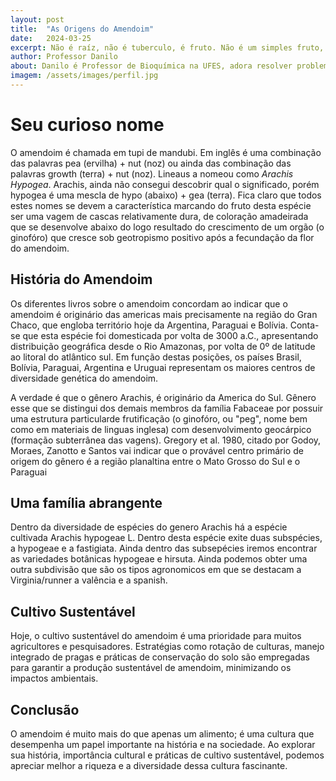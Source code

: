 ```yaml
---
layout: post
title:  "As Origens do Amendoim"
date:   2024-03-25
excerpt: Não é raíz, não é tuberculo, é fruto. Não é um simples fruto, é um fruto que se desenvolve em baixo do solo. Esse é o amendoim. Mas quais as origens dessa plantas que tanto nos chama a atenção?
author: Professor Danilo
about: Danilo é Professor de Bioquímica na UFES, adora resolver problemas e encontrar conexões que explicam melhor o conhecimento científico. Possui formação acadêmica em Agronomia e é autodidata em programação. Com sua esposa criou o projeto "Código Agro" que apoia a manutenção deste site.
imagem: /assets/images/perfil.jpg
---
```


# Seu curioso nome

O amendoim é chamada em tupi de mandubi. Em inglês é uma combinação das palavras pea (ervilha) + nut (noz) ou ainda das combinação das palavras growth (terra) + nut (noz). Lineaus a nomeou como _Arachis Hypogea_. Arachis, ainda não consegui descobrir qual o significado, porém hypogea é uma mescla de hypo (abaixo) + gea (terra). Fica claro que todos estes nomes se devem a característica marcando do fruto desta espécie ser uma vagem de cascas relativamente dura, de coloração amadeirada que se desenvolve abaixo do logo resultado do crescimento de um orgão (o ginofóro) que cresce sob geotropismo positivo após a fecundação da flor do amendoim.

## História do Amendoim

Os diferentes livros sobre o amendoim concordam ao indicar que o amendoim é originário das americas mais precisamente na região do Gran Chaco, que engloba território hoje da Argentina, Paraguai e Bolívia.
Conta-se que esta espécie foi domesticada por volta de 3000 a.C., apresentando distribuição geográfica desde o Rio Amazonas, por volta de 0º de latitude ao litoral do atlântico sul. Em função destas posições, os países Brasil, Bolívia, Paraguai, Argentina e Uruguai representam os maiores centros de diversidade genética do amendoim.

A verdade é que o gênero Arachis, é originário da America do Sul. Gênero esse que se distingui dos demais membros da família Fabaceae por possuir uma estrutura particularde frutificação (o ginofóro, ou "peg", nome bem como em materiais de linguas inglesa) com desenvolvimento geocárpico (formação subterrânea das vagens). Gregory et al. 1980, citado por Godoy, Moraes, Zanotto e Santos vai indicar que o provável centro primário de origem do gênero é a região planaltina entre o Mato Grosso do Sul e o Paraguai

## Uma família abrangente

Dentro da diversidade de espécies do genero Arachis há a espécie cultivada Arachis hypogeae L. Dentro desta espécie exite duas subspécies, a hypogeae e a fastigiata. Ainda dentro das subsepécies iremos encontrar as variedades botânicas hypogeae e hirsuta. Ainda podemos obter uma outra subdivisão que são os tipos agronomicos em que se destacam a Virginia/runner a valência e a spanish.

## Cultivo Sustentável

Hoje, o cultivo sustentável do amendoim é uma prioridade para muitos agricultores e pesquisadores. Estratégias como rotação de culturas, manejo integrado de pragas e práticas de conservação do solo são empregadas para garantir a produção sustentável de amendoim, minimizando os impactos ambientais.

## Conclusão

O amendoim é muito mais do que apenas um alimento; é uma cultura que desempenha um papel importante na história e na sociedade. Ao explorar sua história, importância cultural e práticas de cultivo sustentável, podemos apreciar melhor a riqueza e a diversidade dessa cultura fascinante.

